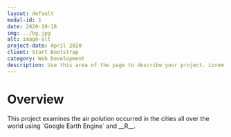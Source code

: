 ```yaml
---
layout: default
modal-id: 1
date: 2020-10-18
img: ../bg.jpg
alt: image-alt
project-date: April 2020
client: Start Bootstrap
category: Web Development
description: Use this area of the page to describe your project. Lorem ipsum dolor sit amet, consectetur adipisicing elit. Mollitia neque assumenda ipsam nihil, molestias magnam, recusandae quos quis inventore quisquam velit asperiores, vitae? Reprehenderit soluta, eos quod consequuntur itaque. Nam.
---
```


# Overview
<p>This project examines the air polution occurred in the cities all over the world using `Google Earth Engine` and __R__.</p>